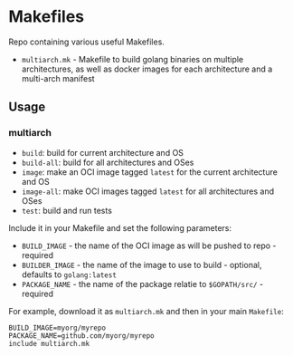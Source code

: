 # Makefiles

Repo containing various useful Makefiles.

* `multiarch.mk` - Makefile to build golang binaries on multiple architectures, as well as docker images for each architecture and a multi-arch manifest

## Usage

### multiarch

* `build`: build for current architecture and OS
* `build-all`: build for all architectures and OSes
* `image`: make an OCI image tagged `latest` for the current architecture and OS
* `image-all`: make OCI images tagged `latest` for all architectures and OSes
* `test`: build and run tests

Include it in your Makefile and set the following parameters:
*  `BUILD_IMAGE` - the name of the OCI image as will be pushed to repo - required
*  `BUILDER_IMAGE` - the name of the image to use to build - optional, defaults to `golang:latest`
*  `PACKAGE_NAME` - the name of the package relatie to `$GOPATH/src/` - required


For example, download it as `multiarch.mk` and then in your main `Makefile`:

```make
BUILD_IMAGE=myorg/myrepo
PACKAGE_NAME=github.com/myorg/myrepo
include multiarch.mk
```
